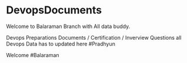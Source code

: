 # DevopsDocuments
Welcome to Balaraman Branch with All data buddy.

Devops Preparations Documents / Certification / Inverview Questions
all Devops Data has to updated here
#Pradhyun

Welcome #Balaraman

